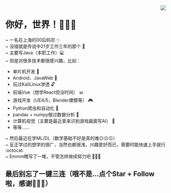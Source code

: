 <img align="right" src="https://github-readme-stats.vercel.app/api?username=E9C50&show_icons=true&icon_color=CE1D2D&text_color=718096&bg_color=ffffff&hide_title=true" />

# 你好，世界！👋👋👋
~ 一名在上海的00后码农 ✨   
~ 没错就是传说中21岁工作三年的那个 :hear_no_evil:  
~ 主要写Java（本职工作）:computer:  
~ 但是对很多技术都很感兴趣，比如：  
  - 单片机开发 :construction:  
  - Android、JavaWeb :calling:  
  - 玩过KaliLinux渗透 :unlock:  
  - 前端Vue（想学React但没时间） :bar_chart:  
  - 游戏开发（UE4/5，Blender建模等） :video_game:  
  - Python爬虫和自动化 :snail:  
  - pandas + numpy做过数据分析 :page_facing_up:  
  - 计算机视觉（主要是最近拿来识别游戏画面写AI） :eyes:  
  - 等等......  

~ 然后最近在学ML/DL（数学基础不好是真的难:neutral_face::neutral_face::neutral_face:）  
~ 反正学过的想学的很广，当然也都很浅，兴趣爱好而已，需要时能快速上手就行 :octocat:  
~ Emmm瞎写了一堆，不管怎样继续努力吧 :muscle::muscle::muscle:
## 最后别忘了一键三连（哦不是...点个Star + Follow啦，感谢:pray::pray::pray:）
